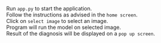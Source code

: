 Run `app.py` to start the application.<br>
Follow the instructions as advised in the `home screen`.<br>
Click on `select image` to select an image.<br>
Program will run the model on selected image.<br>
Result of the diagnosis will be displayed on a `pop up screen`.


